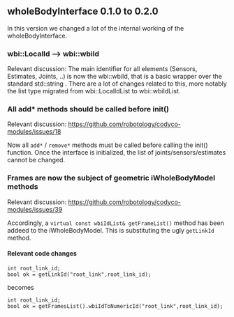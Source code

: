 ## wholeBodyInterface 0.1.0 to 0.2.0 

In this version we changed a lot of the internal working of the wholeBodyInterface.

### wbi::LocalId --> wbi::wbiId
Relevant discussion:
The main identifier for all elements (Sensors, Estimates, Joints, ..) is now the 
wbi::wbiId, that is a basic wrapper over the standard std::string . There are a lot
of changes related to this, more notably the list type migrated from wbi::LocalIdList 
to wbi::wbiIdList.

### All add* methods should be called before init()
Relevant discussion: https://github.com/robotology/codyco-modules/issues/18

Now all `add*` / `remove*` methods must be called 
before calling the init() function. Once the interface is initialized, the 
list of joints/sensors/estimates cannot be changed. 

### Frames are now the subject of geometric iWholeBodyModel methods 
Relevant discussion: https://github.com/robotology/codyco-modules/issues/39

Accordingly, a `virtual const wbiIdList& getFrameList()` method has been addeed
to the iWholeBodyModel. This is substituting the ugly `getLinkId` method.

#### Relevant code changes
```
int root_link_id;
bool ok = getLinkId("root_link",root_link_id);
```
becomes
```
int root_link_id;
bool ok = getFramesList().wbiIdToNumericId("root_link",root_link_id);
```

